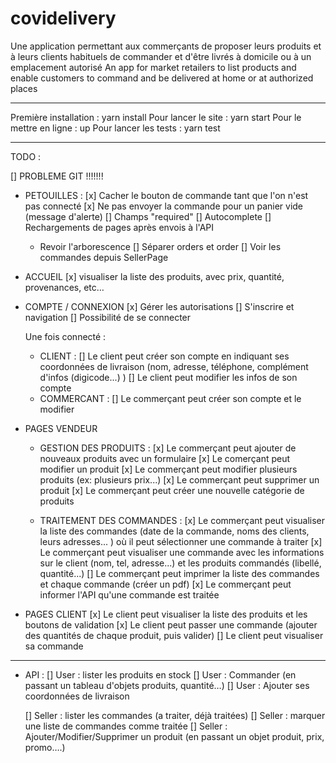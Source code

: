 # covidelivery
Une application permettant aux commerçants de proposer leurs produits et à leurs clients habituels de commander et d'être livrés à domicile ou à un emplacement autorisé
An app for market retailers to list products and enable customers to command and be delivered at home or at authorized places

___________
Première installation : yarn install
Pour lancer le site : yarn start
Pour le mettre en ligne : up
Pour lancer les tests : yarn test

___________
TODO :

[] PROBLEME GIT !!!!!!!

- PETOUILLES :
	[x] Cacher le bouton de commande tant que l'on n'est pas connecté
	[x] Ne pas envoyer la commande pour un panier vide (message d'alerte)
	[] Champs "required"
	[] Autocomplete
	[] Rechargements de pages après envois à l'API
	- Revoir l'arborescence
		[] Séparer orders et order
		[] Voir les commandes depuis SellerPage

- ACCUEIL
	[x] visualiser la liste des produits, avec prix, quantité, provenances, etc…

- COMPTE / CONNEXION
	[x] Gérer les autorisations
	[] S'inscrire et navigation
    [] Possibilité de se connecter

    Une fois connecté :
	- CLIENT : 
	[] Le client peut créer son compte en indiquant ses coordonnées de livraison (nom, adresse, téléphone, complément d'infos (digicode...) <!-- moyen de paiement ?, -->)
	[] Le client peut modifier les infos de son compte
	- COMMERCANT :
	[] Le commerçant peut créer son compte et le modifier

- PAGES VENDEUR
	- GESTION DES PRODUITS :
	[x] Le commerçant peut ajouter de nouveaux produits avec un formulaire
	[x] Le comerçant peut modifier un produit
	[x] Le commerçant peut modifier plusieurs produits (ex: plusieurs prix...)
	[x] Le commerçant peut supprimer un produit
	[x] Le commerçant peut créer une nouvelle catégorie de produits

	- TRAITEMENT DES COMMANDES :
	[x] Le commerçant peut visualiser la liste des commandes (date de la commande, noms des clients, leurs adresses... ) où il peut sélectionner une commande à traiter
	[x] Le commerçant peut visualiser une commande avec les informations sur le client (nom, tel, adresse...) et les produits commandés (libellé, quantité...)
	[] Le commerçant peut imprimer la liste des commandes et chaque commande (créer un pdf)
	[x] Le commerçant peut informer l'API qu'une commande est traitée

- PAGES CLIENT
	[x] Le client peut visualiser la liste des produits et les boutons de validation
	[x] Le client peut passer une commande (ajouter des quantités de chaque produit, puis valider)
	[] Le client peut visualiser sa commande

_______________________
- API :
	[] User : lister les produits en stock
	[] User : Commander (en passant un tableau d'objets produits, quantité…)
	[] User : Ajouter ses coordonnées de livraison

	[] Seller : lister les commandes (a traiter, déjà traitées)
	[] Seller : marquer une liste de commandes comme traitée
	[] Seller : Ajouter/Modifier/Supprimer un produit (en passant un objet produit, prix, promo….)
		

